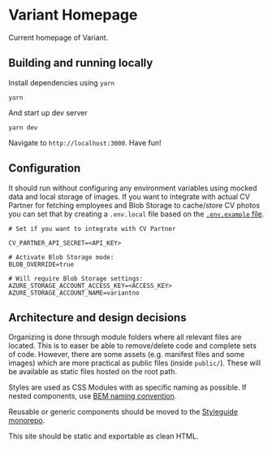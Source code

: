 # Variant Homepage

Current homepage of Variant.

## Building and running locally

Install dependencies using `yarn`

```
yarn
```

And start up dev server

```
yarn dev
```

Navigate to `http://localhost:3000`. Have fun!

## Configuration

It should run without configuring any environment variables using mocked data and local storage of images. If you want to integrate with actual CV Partner for fetching employees and Blob Storage to cache/store CV photos you can set that by creating a `.env.local` file based on the [`.env.example` file](./env.example).

```
# Set if you want to integrate with CV Partner

CV_PARTNER_API_SECRET=<API_KEY>

# Activate Blob Storage mode:
BLOB_OVERRIDE=true

# Will require Blob Storage settings:
AZURE_STORAGE_ACCOUNT_ACCESS_KEY=<ACCESS_KEY>
AZURE_STORAGE_ACCOUNT_NAME=variantno
```

## Architecture and design decisions

Organizing is done through module folders where all relevant files are located. This is to easer be able to remove/delete code and complete sets of code. However, there are some assets (e.g. manifest files and some images) which are more practical as public files (inside `public/`). These will be available as static files hosted on the root path.

Styles are used as CSS Modules with as specific naming as possible. If nested components, use [BEM naming convention](http://getbem.com/naming/).

Reusable or generic components should be moved to the [Styleguide monorepo](https://github.com/varianter/styleguide).

This site should be static and exportable as clean HTML.
